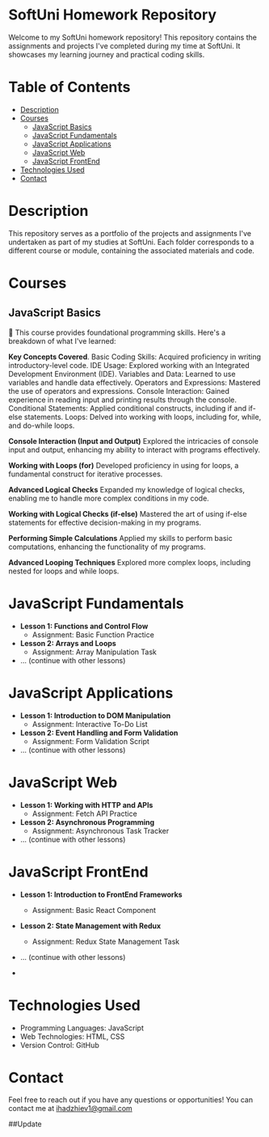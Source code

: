 # SoftUni Homework Repository

Welcome to my SoftUni homework repository! This repository contains the assignments and projects I've completed during my time at SoftUni. It showcases my learning journey and practical coding skills.

# Table of Contents

- [Description](#description)
- [Courses](#courses)
  - [JavaScript Basics](#javascript-basics)
  - [JavaScript Fundamentals](#javascript-fundamentals)
  - [JavaScript Applications](#javascript-applications)
  - [JavaScript Web](#javascript-web)
  - [JavaScript FrontEnd](#javascript-frontend)
- [Technologies Used](#technologies-used)
- [Contact](#contact)



# Description


This repository serves as a portfolio of the projects and assignments I've undertaken as part of my studies at SoftUni. Each folder corresponds to a different course or module, containing the associated materials and code.



# Courses


## JavaScript Basics

   🚀 This course provides foundational programming skills. Here's a breakdown of what I've learned:

  **Key Concepts Covered**.
    Basic Coding Skills: Acquired proficiency in writing introductory-level code.
    IDE Usage: Explored working with an Integrated Development Environment (IDE).
    Variables and Data: Learned to use variables and handle data effectively.
    Operators and Expressions: Mastered the use of operators and expressions.
    Console Interaction: Gained experience in reading input and printing results through the console.
    Conditional Statements: Applied conditional constructs, including if and if-else statements.
    Loops: Delved into working with loops, including for, while, and do-while loops.
  
  __Console Interaction (Input and Output)__
    Explored the intricacies of console input and output, enhancing my ability to interact with programs effectively.

  __Working with Loops (for)__
    Developed proficiency in using for loops, a fundamental construct for iterative processes.

  __Advanced Logical Checks__
    Expanded my knowledge of logical checks, enabling me to handle more complex conditions in my code.

  __Working with Logical Checks (if-else)__
    Mastered the art of using if-else statements for effective decision-making in my programs.

  __Performing Simple Calculations__
    Applied my skills to perform basic computations, enhancing the functionality of my programs.

  __Advanced Looping Techniques__
    Explored more complex loops, including nested for loops and while loops.
  

# JavaScript Fundamentals

- **Lesson 1: Functions and Control Flow**
  - Assignment: Basic Function Practice
- **Lesson 2: Arrays and Loops**
  - Assignment: Array Manipulation Task
- ... (continue with other lessons)

# JavaScript Applications

- **Lesson 1: Introduction to DOM Manipulation**
  - Assignment: Interactive To-Do List
- **Lesson 2: Event Handling and Form Validation**
  - Assignment: Form Validation Script
- ... (continue with other lessons)

# JavaScript Web

- **Lesson 1: Working with HTTP and APIs**
  - Assignment: Fetch API Practice
- **Lesson 2: Asynchronous Programming**
  - Assignment: Asynchronous Task Tracker
- ... (continue with other lessons)

# JavaScript FrontEnd

- **Lesson 1: Introduction to FrontEnd Frameworks**
  - Assignment: Basic React Component
- **Lesson 2: State Management with Redux**
  - Assignment: Redux State Management Task
- ... (continue with other lessons)

- 
# Technologies Used

- Programming Languages: JavaScript
- Web Technologies: HTML, CSS
- Version Control: GitHub

# Contact
Feel free to reach out if you have any questions or opportunities! You can contact me at ihadzhiev1@gmail.com

##Update


